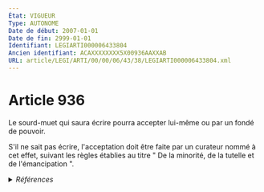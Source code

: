 ```yaml
---
État: VIGUEUR
Type: AUTONOME
Date de début: 2007-01-01
Date de fin: 2999-01-01
Identifiant: LEGIARTI000006433804
Ancien identifiant: ACAXXXXXXXX5X00936AAXXAB
URL: article/LEGI/ARTI/00/00/06/43/38/LEGIARTI000006433804.xml
---
```


<h1>Article 936</h1>

Le sourd-muet qui saura écrire pourra accepter lui-même ou par un fondé de
pouvoir.<br />

S'il ne sait pas écrire, l'acceptation doit être faite par un curateur nommé à
cet effet, suivant les règles établies au titre " De la minorité, de la tutelle
et de l'émancipation ".


<details>
  <summary><em>Références</em></summary>

  <h2>Articles faisant référence à l'article</h2>
  
  <ul>
    <li>
      <a href="https://legal.tricoteuses.fr//redirection/LEGIARTI000006284843?vers=git&vers=legifrance">LOI n° 2006-728 du 23 juin 2006 portant réforme des successions et des libéralités - article 9 ENTIEREMENT_MODIF</a> MODIFICATION cible
    </li>
  </ul>
  
  <h2>Références faites par l'article</h2>
  
  <ul>
    <li>
      CODIFICATION source Loi 1803-05-03
    </li>
    <li>
      2006-06-23 MODIFICATION source <a href="https://legal.tricoteuses.fr//redirection/LEGIARTI000006284843?vers=git&vers=legifrance">LOI n° 2006-728 du 23 juin 2006 portant réforme des successions et des libéralités - article 9 ENTIEREMENT_MODIF</a>
    </li>
  </ul>
</details>
